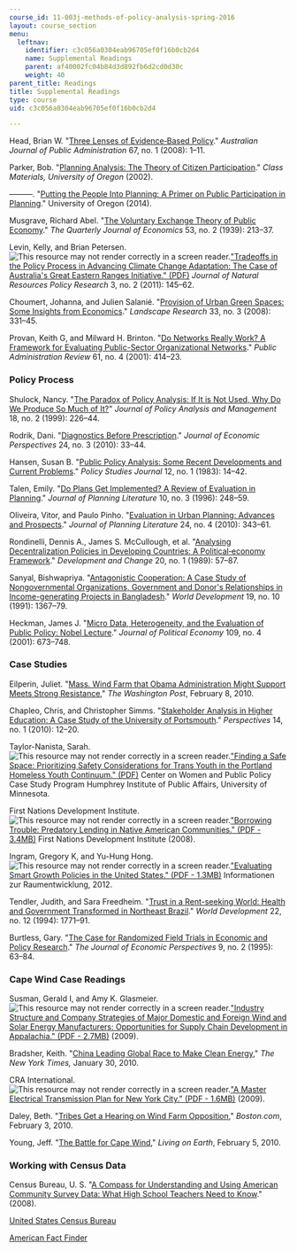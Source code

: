 ```yaml
---
course_id: 11-003j-methods-of-policy-analysis-spring-2016
layout: course_section
menu:
  leftnav:
    identifier: c3c056a0304eab96705ef0f16b0cb2d4
    name: Supplemental Readings
    parent: af40002fc04b84d3d892fb6d2cd0d30c
    weight: 40
parent_title: Readings
title: Supplemental Readings
type: course
uid: c3c056a0304eab96705ef0f16b0cb2d4

---
```


Head, Brian W. "[Three Lenses of Evidence‐Based Policy](http://dx.doi.org/10.1111/j.1467-8500.2007.00564.x)." _Australian Journal of Public Administration_ 67, no. 1 (2008): 1–11.

Parker, Bob. "[Planning Analysis: The Theory of Citizen Participation](http://pages.uoregon.edu/rgp/PPPM613/class10theory.htm)." _Class Materials, University of Oregon_ (2002).

———. "[Putting the People Into Planning: A Primer on Public Participation in Planning](http://pages.uoregon.edu/rgp/PPPM613/CitizenInvolvement/toc.htm)." University of Oregon (2014).

Musgrave, Richard Abel. "[The Voluntary Exchange Theory of Public Economy](http://dx.doi.org/10.2307/1882886)." _The Quarterly Journal of Economics_ 53, no. 2 (1939): 213–37.

Levin, Kelly, and Brian Petersen. ![This resource may not render correctly in a screen reader.](/images/inacessible.gif)["Tradeoffs in the Policy Process in Advancing Climate Change Adaptation: The Case of Australia's Great Eastern Ranges Initiative." (PDF)](http://centread.ucsc.edu/documents/Levin_Petersen_JNRPR2011.pdf) _Journal of Natural Resources Policy Research_ 3, no. 2 (2011): 145–62.

Choumert, Johanna, and Julien Salanié. "[Provision of Urban Green Spaces: Some Insights from Economics](http://dx.doi.org/10.1080/01426390802045996)." _Landscape Research_ 33, no. 3 (2008): 331–45.

Provan, Keith G, and Milward H. Brinton. "[Do Networks Really Work? A Framework for Evaluating Public-Sector Organizational Networks](http://www.jstor.org/stable/977503)." _Public Administration Review_ 61, no. 4 (2001): 414–23.

### Policy Process

Shulock, Nancy. "[The Paradox of Policy Analysis: If It is Not Used, Why Do We Produce So Much of It?](http://dx.doi.org/10.1002/(SICI)1520-6688(199921)18:2<226::AID-PAM2>3.0.CO;2-J)" _Journal of Policy Analysis and Management_ 18, no. 2 (1999): 226–44.

Rodrik, Dani. "[Diagnostics Before Prescription](http://dx.doi.org/10.1257/jep.24.3.33)." _Journal of Economic Perspectives_ 24, no. 3 (2010): 33–44.

Hansen, Susan B. "[Public Policy Analysis: Some Recent Developments and Current Problems](http://dx.doi.org/10.1111/j.1541-0072.1983.tb00458.x)." _Policy Studies Journal_ 12, no. 1 (1983): 14–42.

Talen, Emily. "[Do Plans Get Implemented? A Review of Evaluation in Planning](http://dx.doi.org/10.1177/088541229601000302)." _Journal of Planning Literature_ 10, no. 3 (1996): 248–59.

Oliveira, Vitor, and Paulo Pinho. "[Evaluation in Urban Planning: Advances and Prospects](http://dx.doi.org/10.1177/0885412210364589)." _Journal of Planning Literature_ 24, no. 4 (2010): 343–61.

Rondinelli, Dennis A., James S. McCullough, et al. "[Analysing Decentralization Policies in Developing Countries: A Political‐economy Framework](http://dx.doi.org/10.1111/j.1467-7660.1989.tb00340.x)." _Development and Change_ 20, no. 1 (1989): 57–87.

Sanyal, Bishwapriya. "[Antagonistic Cooperation: A Case Study of Nongovernmental Organizations, Government and Donor's Relationships in Income-generating Projects in Bangladesh](http://dx.doi.org/10.1016/0305-750X(91)90079-W)." _World Development_ 19, no. 10 (1991): 1367–79.

Heckman, James J. "[Micro Data, Heterogeneity, and the Evaluation of Public Policy: Nobel Lecture](http://www.jstor.org/stable/10.1086/322086)." _Journal of Political Economy_ 109, no. 4 (2001): 673–748.

### Case Studies

Eilperin, Juliet. "[Mass. Wind Farm that Obama Administration Might Support Meets Strong Resistance](http://www.washingtonpost.com/wp-dyn/content/article/2010/02/07/AR2010020702965.html?hpid=topnews)," _The Washington Post_, February 8, 2010.

Chapleo, Chris, and Christopher Simms. "[Stakeholder Analysis in Higher Education: A Case Study of the University of Portsmouth](http://dx.doi.org/10.1080/13603100903458034)." _Perspectives_ 14, no. 1 (2010): 12–20.

Taylor-Nanista, Sarah. ![This resource may not render correctly in a screen reader.](/images/inacessible.gif)["Finding a Safe Space: Prioritizing Safety Considerations for Trans Youth in the Portland Homeless Youth Continuum." (PDF)](https://www2.tulane.edu/newcomb/upload/safe_space_teaching_note.pdf) Center on Women and Public Policy Case Study Program Humphrey Institute of Public Affairs, University of Minnesota.

First Nations Development Institute. ![This resource may not render correctly in a screen reader.](/images/inacessible.gif)["Borrowing Trouble: Predatory Lending in Native American Communities." (PDF - 3.4MB)](http://www.sdibaonline.org/Archive/BorrowingTrouble.pdf) First Nations Development Institute (2008).

Ingram, Gregory K, and Yu-Hung Hong. ![This resource may not render correctly in a screen reader.](/images/inacessible.gif)["Evaluating Smart Growth Policies in the United States." (PDF - 1.3MB)](https://www.lincolninst.edu/sites/default/files/pubfiles/evaluating-smart-growth-full.pdf) Informationen zur Raumentwicklung, 2012.

Tendler, Judith, and Sara Freedheim. "[Trust in a Rent-seeking World: Health and Government Transformed in Northeast Brazil](http://dx.doi.org/10.1016/0305-750X(94)90173-2)." _World Development_ 22, no. 12 (1994): 1771–91.

Burtless, Gary. "[The Case for Randomized Field Trials in Economic and Policy Research](http://www.jstor.org/stable/2138167)." _The Journal of Economic Perspectives_ 9, no. 2 (1995): 63–84.

### Cape Wind Case Readings

Susman, Gerald I, and Amy K. Glasmeier. ![This resource may not render correctly in a screen reader.](/images/inacessible.gif)["Industry Structure and Company Strategies of Major Domestic and Foreign Wind and Solar Energy Manufacturers: Opportunities for Supply Chain Development in Appalachia." (PDF - 2.7MB)](https://dusp.mit.edu/sites/dusp.mit.edu/files/attachments/project/ARC_PSU_WindSolar_FINAL.pdf) (2009).

Bradsher, Keith. "[China Leading Global Race to Make Clean Energy](http://www.nytimes.com/2010/01/31/business/energy-environment/31renew.html?_r=0)," _The New York Times,_ January 30, 2010.

CRA International. ![This resource may not render correctly in a screen reader.](/images/inacessible.gif)["A Master Electrical Transmission Plan for New York City." (PDF - 1.6MB)](http://nyssmartgrid.com/wp-content/uploads/2012/09/a-master-electrical-transmission-plan-for-new-york-city.pdf) (2009).

Daley, Beth. "[Tribes Get a Hearing on Wind Farm Opposition](http://archive.boston.com/news/local/massachusetts/articles/2010/02/03/salazar_meets_with_tribes_on_nantucket_sound_over_wind_farm/)," _Boston.com_, February 3, 2010.

Young, Jeff. "[The Battle for Cape Wind](http://www.loe.org/shows/shows.html?programID=10-P13-00006#feature3)," _Living on Earth_, February 5, 2010.

### Working with Census Data

Census Bureau, U. S. "[A Compass for Understanding and Using American Community Survey Data: What High School Teachers Need to Know](https://archive.org/details/ERIC_ED505037)." (2008).

[United States Census Bureau](http://www.census.gov/)

[American Fact Finder](http://factfinder.census.gov/faces/nav/jsf/pages/index.xhtml)